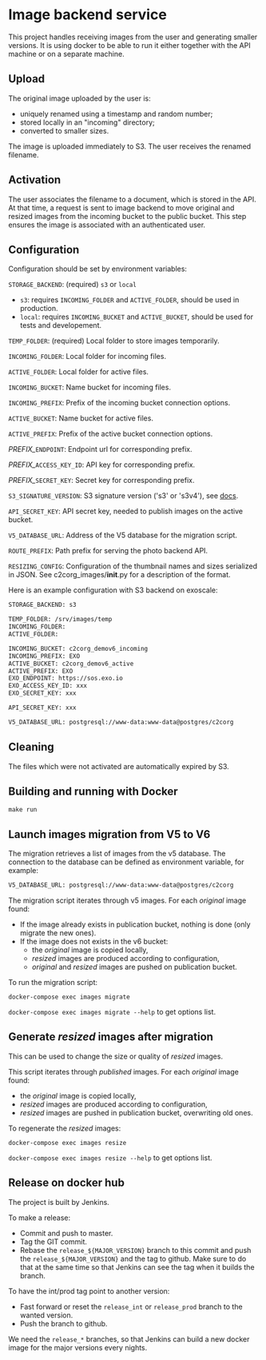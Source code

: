 # Image backend service

This project handles receiving images from the user and generating smaller
versions. It is using docker to be able to run it either together with the
API machine or on a separate machine.

## Upload

The original image uploaded by the user is:

- uniquely renamed using a timestamp and random number;
- stored locally in an "incoming" directory;
- converted to smaller sizes.

The image is uploaded immediately to S3.
The user receives the renamed filename.

## Activation

The user associates the filename to a document, which is stored in the API.
At that time, a request is sent to image backend to move original and resized
images from the incoming bucket to the public bucket. This step ensures the
image is associated with an authenticated user.

## Configuration

Configuration should be set by environment variables:

``STORAGE_BACKEND``: (required) ``s3`` or ``local``

- ``s3``: requires ``INCOMING_FOLDER`` and ``ACTIVE_FOLDER``, should be used in
  production.
- ``local``: requires ``INCOMING_BUCKET`` and ``ACTIVE_BUCKET``, should be used
  for tests and developement.

``TEMP_FOLDER``: (required) Local folder to store images temporarily.

``INCOMING_FOLDER``: Local folder for incoming files.

``ACTIVE_FOLDER``: Local folder for active files.

``INCOMING_BUCKET``: Name bucket for incoming files.

``INCOMING_PREFIX``: Prefix of the incoming bucket connection options.

``ACTIVE_BUCKET``: Name bucket for active files.

``ACTIVE_PREFIX``: Prefix of the active bucket connection options.

*PREFIX_*``ENDPOINT``: Endpoint url for corresponding prefix.

*PREFIX_*``ACCESS_KEY_ID``: API key for corresponding prefix.

*PREFIX_*``SECRET_KEY``: Secret key for corresponding prefix.

``S3_SIGNATURE_VERSION``: S3 signature version ('s3' or 's3v4'), see [docs](https://botocore.readthedocs.io/en/stable/reference/config.html#botocore.config.Config).

``API_SECRET_KEY``: API secret key, needed to publish images on the active
bucket.

``V5_DATABASE_URL``: Address of the V5 database for the migration script.

``ROUTE_PREFIX``: Path prefix for serving the photo backend API. 

``RESIZING_CONFIG``: Configuration of the thumbnail names and sizes serialized in JSON. See c2corg\_images/__init__.py for a description of the format.

Here is an example configuration with S3 backend on exoscale:

```bash
STORAGE_BACKEND: s3

TEMP_FOLDER: /srv/images/temp
INCOMING_FOLDER:
ACTIVE_FOLDER:

INCOMING_BUCKET: c2corg_demov6_incoming
INCOMING_PREFIX: EXO
ACTIVE_BUCKET: c2corg_demov6_active
ACTIVE_PREFIX: EXO
EXO_ENDPOINT: https://sos.exo.io
EXO_ACCESS_KEY_ID: xxx
EXO_SECRET_KEY: xxx

API_SECRET_KEY: xxx

V5_DATABASE_URL: postgresql://www-data:www-data@postgres/c2corg
```

## Cleaning

The files which were not activated are automatically expired by S3.

## Building and running with Docker

`make run`

## Launch images migration from V5 to V6

The migration retrieves a list of images from the v5 database. The connection
to the database can be defined as environment variable, for example:

```bash
V5_DATABASE_URL: postgresql://www-data:www-data@postgres/c2corg
```

The migration script iterates through v5 images. For each *original* image
found:

- If the image already exists in publication bucket, nothing is done (only
  migrate the new ones).
- If the image does not exists in the v6 bucket:
  - the *original* image is copied locally,
  - *resized* images are produced according to configuration,
  - *original* and *resized* images are pushed on publication bucket.

To run the migration script:

``docker-compose exec images migrate``

``docker-compose exec images migrate --help`` to get options list.

## Generate *resized* images after migration

This can be used to change the size or quality of *resized* images.

This script iterates through *published* images. For each *original* image
found:

- the *original* image is copied locally,
- *resized* images are produced according to configuration,
- *resized* images are pushed in publication bucket, overwriting old ones.

To regenerate the *resized* images:

``docker-compose exec images resize``

``docker-compose exec images resize --help`` to get options list.

## Release on docker hub

The project is built by Jenkins.

To make a release:

- Commit and push to master.
- Tag the GIT commit.
- Rebase the `release_${MAJOR_VERSION}` branch to this commit and push the `release_${MAJOR_VERSION}` and
  the tag to github. Make sure to do that at the same time so that Jenkins can see the tag when it builds
  the branch.

To have the int/prod tag point to another version:

- Fast forward or reset the `release_int` or `release_prod` branch to the wanted version.
- Push the branch to github.

We need the `release_*` branches, so that Jenkins can build a new docker image for the major
versions every nights.
